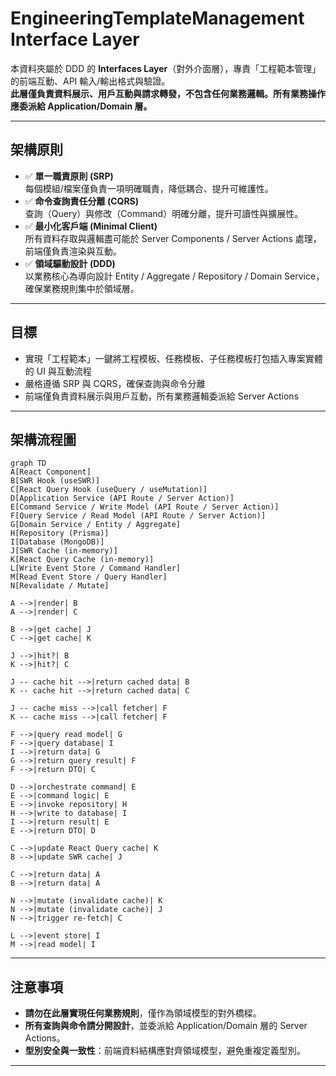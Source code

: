 # EngineeringTemplateManagement Interface Layer

本資料夾屬於 DDD 的 **Interfaces Layer**（對外介面層），專責「工程範本管理」的前端互動、API 輸入/輸出格式與驗證。  
**此層僅負責資料展示、用戶互動與請求轉發，不包含任何業務邏輯。所有業務操作應委派給 Application/Domain 層。**

---

## 架構原則

- ✅ **單一職責原則 (SRP)**  
  每個模組/檔案僅負責一項明確職責，降低耦合、提升可維護性。
- ✅ **命令查詢責任分離 (CQRS)**  
  查詢（Query）與修改（Command）明確分離，提升可讀性與擴展性。
- ✅ **最小化客戶端 (Minimal Client)**  
  所有資料存取與邏輯盡可能於 Server Components / Server Actions 處理，前端僅負責渲染與互動。
- ✅ **領域驅動設計 (DDD)**  
  以業務核心為導向設計 Entity / Aggregate / Repository / Domain Service，確保業務規則集中於領域層。

---

## 目標

- 實現「工程範本」一鍵將工程模板、任務模板、子任務模板打包插入專案實體的 UI 與互動流程
- 嚴格遵循 SRP 與 CQRS，確保查詢與命令分離
- 前端僅負責資料展示與用戶互動，所有業務邏輯委派給 Server Actions

---

## 架構流程圖

```mermaid
graph TD
A[React Component]
B[SWR Hook (useSWR)]
C[React Query Hook (useQuery / useMutation)]
D[Application Service (API Route / Server Action)]
E[Command Service / Write Model (API Route / Server Action)]
F[Query Service / Read Model (API Route / Server Action)]
G[Domain Service / Entity / Aggregate]
H[Repository (Prisma)]
I[Database (MongoDB)]
J[SWR Cache (in-memory)]
K[React Query Cache (in-memory)]
L[Write Event Store / Command Handler]
M[Read Event Store / Query Handler]
N[Revalidate / Mutate]

A -->|render| B
A -->|render| C

B -->|get cache| J
C -->|get cache| K

J -->|hit?| B
K -->|hit?| C

J -- cache hit -->|return cached data| B
K -- cache hit -->|return cached data| C

J -- cache miss -->|call fetcher| F
K -- cache miss -->|call fetcher| F

F -->|query read model| G
F -->|query database| I
I -->|return data| G
G -->|return query result| F
F -->|return DTO| C

D -->|orchestrate command| E
E -->|command logic| E
E -->|invoke repository| H
H -->|write to database| I
I -->|return result| E
E -->|return DTO| D

C -->|update React Query cache| K
B -->|update SWR cache| J

C -->|return data| A
B -->|return data| A

N -->|mutate (invalidate cache)| K
N -->|mutate (invalidate cache)| J
N -->|trigger re-fetch| C

L -->|event store| I
M -->|read model| I
```

---

## 注意事項

- **請勿在此層實現任何業務規則**，僅作為領域模型的對外橋樑。
- **所有查詢與命令請分開設計**，並委派給 Application/Domain 層的 Server Actions。
- **型別安全與一致性**：前端資料結構應對齊領域模型，避免重複定義型別。

---
